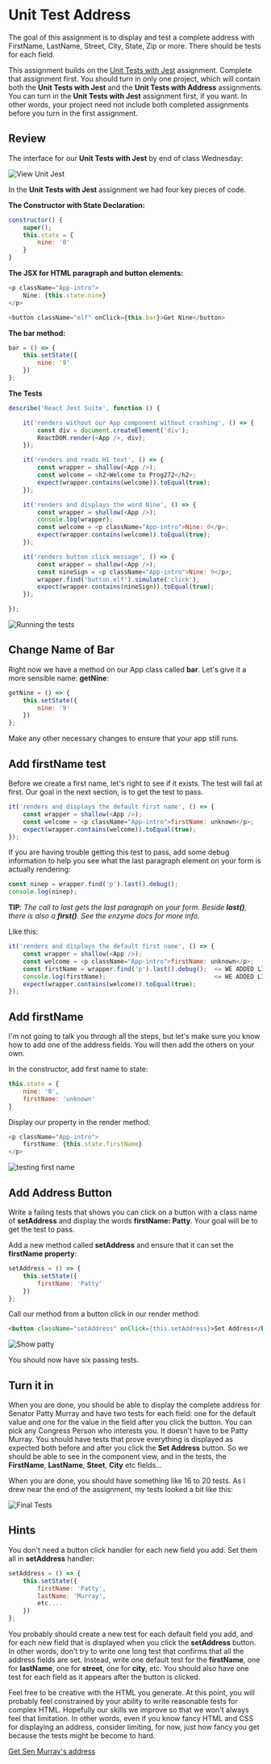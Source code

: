 # Unit Test Address

The goal of this assignment is to display and test a complete address with FirstName, LastName, Street, City, State, Zip or more. There should be tests for each field.

This assignment builds on the [Unit Tests with Jest](http://bit.ly/jest-cra) assignment. Complete that assignment first. You should turn in only one project, which will contain both the **Unit Tests with Jest** and the **Unit Tests with Address** assignments. You can turn in the **Unit Tests with Jest** assignment first, if you want. In other words, your project need not include both completed assignments before you turn in the first assignment.

## Review

The interface for our **Unit Tests with Jest** by end of class Wednesday:

![View Unit Jest][view-jest]

In the **Unit Tests with Jest** assignment we had four key pieces of code.

**The Constructor with State Declaration:**

```javascript
constructor() {
    super();
    this.state = {
        nine: '0'
    }
}
```

**The JSX for HTML paragraph and button elements:**

```javascript
<p className="App-intro">
    Nine: {this.state.nine}
</p>

<button className="elf" onClick={this.bar}>Get Nine</button>
```

**The bar method:**

```javascript
bar = () => {
    this.setState({
        nine: '9'
    })
};
```

**The Tests**

```javascript
describe('React Jest Suite', function () {

    it('renders without our App component without crashing', () => {
        const div = document.createElement('div');
        ReactDOM.render(<App />, div);
    });

    it('renders and reads H1 text', () => {
        const wrapper = shallow(<App />);
        const welcome = <h2>Welcome to Prog272</h2>;
        expect(wrapper.contains(welcome)).toEqual(true);
    });

    it('renders and displays the word Nine', () => {
        const wrapper = shallow(<App />);
        console.log(wrapper);
        const welcome = <p className="App-intro">Nine: 0</p>;
        expect(wrapper.contains(welcome)).toEqual(true);
    });

    it('renders button click message', () => {
        const wrapper = shallow(<App />);
        const nineSign = <p className="App-intro">Nine: 9</p>;
        wrapper.find('button.elf').simulate('click');
        expect(wrapper.contains(nineSign)).toEqual(true);
    });

});
```

![Running the tests][run-tests]

## Change Name of Bar

Right now we have a method on our App class called **bar**. Let's give it a more sensible name: **getNine**:

```javascript
getNine = () => {
    this.setState({
        nine: '9'
    })
};
```

Make any other necessary changes to ensure that your app still runs.

## Add firstName test

Before we create a first name, let's right to see if it exists. The test will fail at first. Our goal in the next section, is to get the test to pass.

```javascript
it('renders and displays the default first name', () => {
    const wrapper = shallow(<App />);
    const welcome = <p className="App-intro">firstName: unknown</p>;
    expect(wrapper.contains(welcome)).toEqual(true);
});
```

If you are having trouble getting this test to pass, add some debug information to help you see what the last paragraph element on your form is actually rendering:

```javascript
const ninep = wrapper.find('p').last().debug();
console.log(ninep);
```

**TIP**: _The call to last gets the last paragraph on your form. Beside **last()**, there is also a **first()**. See the enzyme docs for more info._

Like this:

```javascript
it('renders and displays the default first name', () => {
    const wrapper = shallow(<App />);
    const welcome = <p className="App-intro">firstName: unknown</p>;
    const firstName = wrapper.find('p').last().debug();  <= WE ADDED LINE HERE
    console.log(firstName);                              <= WE ADDED LINE HERE
    expect(wrapper.contains(welcome)).toEqual(true);
});
```

## Add firstName

I'm not going to talk you through all the steps, but let's make sure you know how to add one of the address fields. You will then add the others on your own.

In the constructor, add first name to state:

```javascript
this.state = {
    nine: '0',
    firstName: 'unknown'
}
```

Display our property in the render method:

```javascript
<p className="App-intro">
    firstName: {this.state.firstName}
</p>
```

![testing first name][test-first]


## Add Address Button

Write a failing tests that shows you can click on a button with a class name of **setAddress** and display the words **firstName: Patty**. Your goal will be to get the test to pass.

Add a new method called **setAddress** and ensure that it can set the **firstName property**:

```javascript
setAddress = () => {
    this.setState({
        firstName: 'Patty'
    })
};
```

Call our method from a button click in our render method:

```html
<button className="setAddress" onClick={this.setAddress}>Set Address</button>
```

![Show patty][show-patty]

You should now have six passing tests.

## Turn it in

When you are done, you should be able to display the complete address for Senator Patty Murray and have two tests for each field: one for the default value and one for the value in the field after you click the button. You can pick any Congress Person who interests you. It doesn't have to be Patty Murray. You should have tests that prove everything is displayed as expected both before and after you click the **Set Address** button. So we should be able to see in the component view, and in the tests, the **FirstName**, **LastName**, **Steet**, **City** etc fields...

When you are done, you should have something like 16 to 20 tests. As I drew near the end of the assignment, my tests looked a bit like this:

![Final Tests][reactjta]

## Hints

You don't need a button click handler for each new field you add. Set them all in **setAddress** handler:

```javascript
setAddress = () => {
    this.setState({
        firstName: 'Patty',
        lastName: 'Murray',
        etc....
    })
};
```

You probably should create a new test for each default field you add, and for each new field that is displayed when you click the **setAddress** button. In other words, don't try to write one long test that confirms that all the address fields are set. Instead, write one default test for the **firstName**, one for **lastName**, one for **street**, one for **city**, etc. You should also have one test for each field as it appears after the button is clicked.

Feel free to be creative with the HTML you generate. At this point, you will probably feel constrained by your ability to write reasonable tests for complex HTML. Hopefully our skills we improve so that we won't always feel that limitation. In other words, even if you know fancy HTML and CSS for displaying an address, consider limiting, for now, just how fancy you get because the tests might be become to hard.

[Get Sen Murray's address](https://www.google.com/search?q=address+for+patty+murray)

[view-jest]: https://s3.amazonaws.com/bucket01.elvenware.com/images/react-jest-view.png

[run-tests]: https://s3.amazonaws.com/bucket01.elvenware.com/images/react-jest-test.png

[show-patty]: https://s3.amazonaws.com/bucket01.elvenware.com/images/react-jest-patty.png

[test-first]: https://s3.amazonaws.com/bucket01.elvenware.com/images/react-jest-default-first-name.png

[reactjta]: https://s3.amazonaws.com/bucket01.elvenware.com/images/react-jest-test-address.png
